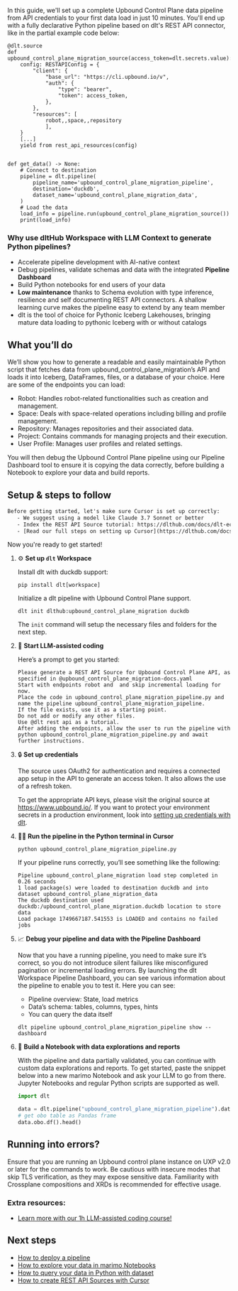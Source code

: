 In this guide, we'll set up a complete Upbound Control Plane data pipeline from API credentials to your first data load in just 10 minutes. You'll end up with a fully declarative Python pipeline based on dlt's REST API connector, like in the partial example code below:

```python-outcome
@dlt.source
def upbound_control_plane_migration_source(access_token=dlt.secrets.value):
    config: RESTAPIConfig = {
        "client": {
            "base_url": "https://cli.upbound.io/v",
            "auth": {
                "type": "bearer",
                "token": access_token,
            },
        },
        "resources": [
            robot,,space,,repository
            ],
    }
    [...]
    yield from rest_api_resources(config)


def get_data() -> None:
    # Connect to destination
    pipeline = dlt.pipeline(
        pipeline_name='upbound_control_plane_migration_pipeline',
        destination='duckdb',
        dataset_name='upbound_control_plane_migration_data', 
    )
    # Load the data
    load_info = pipeline.run(upbound_control_plane_migration_source())
    print(load_info) 
```

### Why use dltHub Workspace with LLM Context to generate Python pipelines?

- Accelerate pipeline development with AI-native context
- Debug pipelines, validate schemas and data with the integrated **Pipeline Dashboard**
- Build Python notebooks for end users of your data
- **Low maintenance** thanks to Schema evolution with type inference, resilience and self documenting REST API connectors. A shallow learning curve makes the pipeline easy to extend by any team member
- dlt is the tool of choice for Pythonic Iceberg Lakehouses, bringing mature data loading to pythonic Iceberg with or without catalogs

## What you’ll do

We’ll show you how to generate a readable and easily maintainable Python script that fetches data from upbound_control_plane_migration’s API and loads it into Iceberg, DataFrames, files, or a database of your choice. Here are some of the endpoints you can load:

- Robot: Handles robot-related functionalities such as creation and management.
- Space: Deals with space-related operations including billing and profile management.
- Repository: Manages repositories and their associated data.
- Project: Contains commands for managing projects and their execution.
- User Profile: Manages user profiles and related settings.

You will then debug the Upbound Control Plane pipeline using our Pipeline Dashboard tool to ensure it is copying the data correctly, before building a Notebook to explore your data and build reports.

## Setup & steps to follow

```default
Before getting started, let's make sure Cursor is set up correctly:
   - We suggest using a model like Claude 3.7 Sonnet or better
   - Index the REST API Source tutorial: https://dlthub.com/docs/dlt-ecosystem/verified-sources/rest_api/ and add it to context as **@dlt rest api**
   - [Read our full steps on setting up Cursor](https://dlthub.com/docs/dlt-ecosystem/llm-tooling/cursor-restapi#23-configuring-cursor-with-documentation)
```

Now you're ready to get started!

1. ⚙️ **Set up `dlt` Workspace**
    
    Install dlt with duckdb support:
    ```shell
    pip install dlt[workspace]
    ```

    Initialize a dlt pipeline with Upbound Control Plane support.
    ```shell
    dlt init dlthub:upbound_control_plane_migration duckdb
    ```

    The `init` command will setup the necessary files and folders for the next step.
    
2. 🤠 **Start LLM-assisted coding**
    
    Here’s a prompt to get you started:
    
    ```prompt
    Please generate a REST API Source for Upbound Control Plane API, as specified in @upbound_control_plane_migration-docs.yaml 
    Start with endpoints robot and  and skip incremental loading for now. 
    Place the code in upbound_control_plane_migration_pipeline.py and name the pipeline upbound_control_plane_migration_pipeline. 
    If the file exists, use it as a starting point. 
    Do not add or modify any other files. 
    Use @dlt rest api as a tutorial. 
    After adding the endpoints, allow the user to run the pipeline with python upbound_control_plane_migration_pipeline.py and await further instructions.
    ```

    
3. 🔒 **Set up credentials** 
    
    The source uses OAuth2 for authentication and requires a connected app setup in the API to generate an access token. It also allows the use of a refresh token.
    
    To get the appropriate API keys, please visit the original source at https://www.upbound.io/.
    If you want to protect your environment secrets in a production environment, look into [setting up credentials with dlt](https://dlthub.com/docs/walkthroughs/add_credentials).
    
4. 🏃‍♀️ **Run the pipeline in the Python terminal in Cursor**
    
    ```shell
    python upbound_control_plane_migration_pipeline.py
    ```
    
    If your pipeline runs correctly, you’ll see something like the following:
    
    ```shell
    Pipeline upbound_control_plane_migration load step completed in 0.26 seconds
    1 load package(s) were loaded to destination duckdb and into dataset upbound_control_plane_migration_data
    The duckdb destination used duckdb:/upbound_control_plane_migration.duckdb location to store data
    Load package 1749667187.541553 is LOADED and contains no failed jobs
    ```
    
5. 📈 **Debug your pipeline and data with the Pipeline Dashboard**

    Now that you have a running pipeline, you need to make sure it’s correct, so you do not introduce silent failures like misconfigured pagination or incremental loading errors. By launching the dlt Workspace Pipeline Dashboard, you can see various information about the pipeline to enable you to test it. Here you can see:
    - Pipeline overview: State, load metrics
    - Data’s schema: tables, columns, types, hints
    - You can query the data itself
    
    ```shell
    dlt pipeline upbound_control_plane_migration_pipeline show --dashboard
    ```
    
6. 🐍 **Build a Notebook with data explorations and reports**

    With the pipeline and data partially validated, you can continue with custom data explorations and reports. To get started, paste the snippet below into a new marimo Notebook and ask your LLM to go from there. Jupyter Notebooks and regular Python scripts are supported as well.

    
    ```python
    import dlt

   data = dlt.pipeline("upbound_control_plane_migration_pipeline").dataset()
   # get obo table as Pandas frame
   data.obo.df().head()
    ```

## Running into errors?

Ensure that you are running an Upbound control plane instance on UXP v2.0 or later for the commands to work. Be cautious with insecure modes that skip TLS verification, as they may expose sensitive data. Familiarity with Crossplane compositions and XRDs is recommended for effective usage.

### Extra resources:

- [Learn more with our 1h LLM-assisted coding course!](https://www.youtube.com/watch?v=GGid70rnJuM)

## Next steps

- [How to deploy a pipeline](https://dlthub.com/docs/walkthroughs/deploy-a-pipeline)
- [How to explore your data in marimo Notebooks](https://dlthub.com/docs/general-usage/dataset-access/marimo)
- [How to query your data in Python with dataset](https://dlthub.com/docs/general-usage/dataset-access/dataset)
- [How to create REST API Sources with Cursor](https://dlthub.com/docs/dlt-ecosystem/llm-tooling/cursor-restapi)